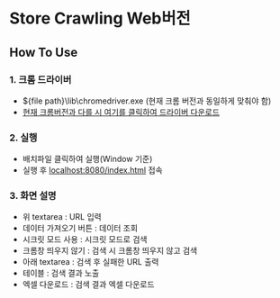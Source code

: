 # Store Crawling Web버전

## How To Use
### 1. 크롬 드라이버
 - ${file path}\lib\chromedriver.exe (현재 크롬 버전과 동일하게 맞춰야 함)
 - [현재 크롬버전과 다를 시 여기를 클릭하여 드라이버 다운로드](https://chromedriver.chromium.org/downloads)

### 2. 실행
 - 배치파일 클릭하여 실행(Window 기준)
 - 실행 후 [localhost:8080/index.html](http://localhost:8080/index.html) 접속

### 3. 화면 설명
 - 위 textarea : URL 입력
 - 데이터 가져오기 버튼 : 데이터 조회
 - 시크릿 모드 사용 : 시크릿 모드로 검색
 - 크롬창 띄우지 않기 : 검색 시 크롬창 띄우지 않고 검색
 - 아래 textarea : 검색 후 실패한 URL 출력
 - 테이블 : 검색 결과 노출
 - 엑셀 다운로드 : 검색 결과 엑셀 다운로드